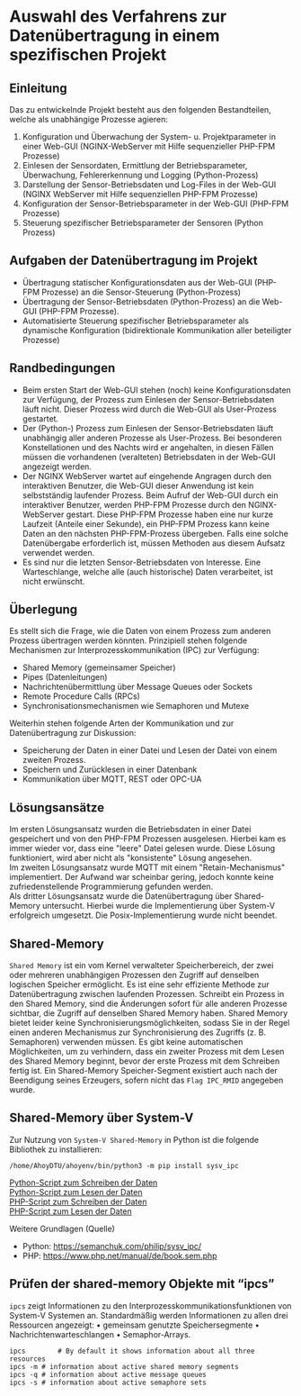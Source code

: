# Auswahl des Verfahrens zur Datenübertragung in einem spezifischen Projekt

## Einleitung
Das zu entwickelnde Projekt besteht aus den folgenden Bestandteilen, welche als unabhängige Prozesse agieren:
1. Konfiguration und Überwachung der System- u. Projektparameter in einer Web-GUI (NGINX-WebServer mit Hilfe sequenzieller PHP-FPM Prozesse) 
1. Einlesen der Sensordaten, Ermittlung der Betriebsparameter, Überwachung, Fehlererkennung und Logging (Python-Prozess)
1. Darstellung der Sensor-Betriebsdaten und Log-Files in der Web-GUI (NGINX WebServer mit Hilfe sequenziellen PHP-FPM Prozesse) 
1. Konfiguration der Sensor-Betriebsparameter in der Web-GUI (PHP-FPM Prozesse)
1. Steuerung spezifischer Betriebsparameter der Sensoren (Python Prozess)

## Aufgaben der Datenübertragung im Projekt
* Übertragung statischer Konfigurationsdaten aus der Web-GUI (PHP-FPM Prozesse) an die Sensor-Steuerung (Python-Prozess)
* Übertragung der Sensor-Betriebsdaten (Python-Prozess) an die Web-GUI (PHP-FPM Prozesse).
* Automatisierte Steuerung spezifischer Betriebsparameter als dynamische Konfiguration (bidirektionale Kommunikation aller beteiligter Prozesse)

## Randbedingungen
* Beim ersten Start der Web-GUI stehen (noch) keine Konfigurationsdaten zur Verfügung, der Prozess zum Einlesen der Sensor-Betriebsdaten läuft nicht. Dieser Prozess wird durch die Web-GUI als User-Prozess gestartet.
* Der (Python-) Prozess zum Einlesen der Sensor-Betriebsdaten läuft unabhängig aller anderen Prozesse als User-Prozess. Bei besonderen Konstellationen und des Nachts wird er angehalten, in diesen Fällen müssen die vorhandenen (veralteten) Betriebsdaten in der Web-GUI angezeigt werden.
* Der NGINX WebServer wartet auf eingehende Angragen durch den interaktiven Benutzer, die Web-GUI dieser Anwendung ist kein selbstständig laufender Prozess. Beim Aufruf der Web-GUI durch ein interaktiver Benutzer, werden PHP-FPM Prozesse durch den NGINX-WebServer gestart. Diese PHP-FPM Prozesse haben eine nur kurze Laufzeit (Anteile einer Sekunde), ein PHP-FPM Prozess kann keine Daten an den nächsten PHP-FPM-Prozess übergeben. Falls eine solche Datenübergabe erforderlich ist, müssen Methoden aus diesem Aufsatz verwendet werden.
* Es sind nur die letzten Sensor-Betriebsdaten von Interesse. Eine Warteschlange, welche alle (auch historische) Daten verarbeitet, ist nicht erwünscht.

## Überlegung
Es stellt sich die Frage, wie die Daten von einem Prozess zum anderen Prozess übertragen werden könnten.
Prinzipiell stehen folgende Mechanismen zur Interprozesskommunikation (IPC) zur Verfügung:
* Shared Memory (gemeinsamer Speicher)
* Pipes (Datenleitungen)
* Nachrichtenübermittlung über Message Queues oder Sockets
* Remote Procedure Calls (RPCs)
* Synchronisationsmechanismen wie Semaphoren und Mutexe

Weiterhin stehen folgende Arten der Kommunikation und zur Datenübertragung zur Diskussion:
* Speicherung der Daten in einer Datei und Lesen der Datei von einem zweiten Prozess.
* Speichern und Zurücklesen in einer Datenbank
* Kommunikation über MQTT, REST oder OPC-UA

## Lösungsansätze
Im ersten Lösungsansatz wurden die Betriebsdaten in einer Datei gespeichert und von den PHP-FPM Prozessen ausgelesen. Hierbei kam es immer wieder vor, dass eine "leere" Datei gelesen wurde. Diese Lösung funktioniert, wird aber nicht als "konsistente" Lösung angesehen.  
Im zweiten Lösungsansatz wurde MQTT mit einem "Retain-Mechanismus" implementiert. Der Aufwand war scheinbar gering, jedoch konnte keine zufriedenstellende Programmierung gefunden werden.  
Als dritter Lösungsansatz wurde die Datenübertragung über Shared-Memory untersucht. Hierbei wurde die Implementierung über System-V erfolgreich umgesetzt. Die Posix-Implementierung wurde nicht beendet.

## Shared-Memory
`Shared Memory` ist ein vom Kernel verwalteter Speicherbereich, der zwei oder mehreren unabhängigen Prozessen den Zugriff auf denselben logischen Speicher ermöglicht.
Es ist eine sehr effiziente Methode zur Datenübertragung zwischen laufenden Prozessen.
Schreibt ein Prozess in den Shared Memory, sind die Änderungen sofort für alle anderen Prozesse sichtbar, die Zugriff auf denselben Shared Memory haben.
Shared Memory bietet leider keine Synchronisierungsmöglichkeiten, sodass Sie in der Regel einen anderen Mechanismus zur Synchronisierung des Zugriffs
(z. B. Semaphoren) verwenden müssen. Es gibt keine automatischen Möglichkeiten, um zu verhindern,
dass ein zweiter Prozess mit dem Lesen des Shared Memory beginnt, bevor der erste Prozess mit dem Schreiben fertig ist.
Ein Shared-Memory Speicher-Segment existiert auch nach der Beendigung seines Erzeugers, sofern nicht das `Flag IPC_RMID` angegeben wurde.

## Shared-Memory über System-V
Zur Nutzung von `System-V Shared-Memory` in Python ist die folgende Bibliothek zu installieren:
```code
/home/AhoyDTU/ahoyenv/bin/python3 -m pip install sysv_ipc
```
[Python-Script zum Schreiben der Daten](./sysV_out.py)  
[Python-Script zum Lesen der Daten](./sysV_in.py)  
[PHP-Script zum Schreiben der Daten](./sysV_out.php)  
[PHP-Script zum Lesen der Daten](./sysV_in.php)  

Weitere Grundlagen (Quelle)
- Python: <https://semanchuk.com/philip/sysv_ipc/>
- PHP: <https://www.php.net/manual/de/book.sem.php>

## Prüfen der shared-memory Objekte mit “ipcs”
`ipcs` zeigt Informationen zu den Interprozesskommunikationsfunktionen von System-V Systemen an.
Standardmäßig werden Informationen zu allen drei Ressourcen angezeigt:
•	gemeinsam genutzte Speichersegmente
•	Nachrichtenwarteschlangen
•	Semaphor-Arrays.
```code
ipcs		# By default it shows information about all three resources
ipcs -m	# information about active shared memory segments
ipcs -q	# information about active message queues
ipcs -s	# information about active semaphore sets
```

